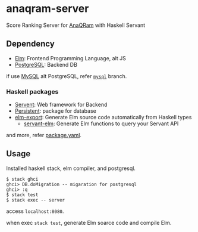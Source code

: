 # anaqram-server
Score Ranking Server for [AnaQRam](https://github.com/matsubara0507/AnaQRam) with Haskell Servant

## Dependency

- [Elm](http://elm-lang.org): Frontend Programming Language, alt JS
- [PostgreSQL](https://www.postgresql.org/): Backend DB

if use [MySQL](https://www.mysql.com) alt PostgreSQL, refer [`mysql`](https://github.com/matsubara0507/anaqram-server/tree/mysql) branch.

### Haskell packages

- [Servent](https://hackage.haskell.org/package/servant): Web framework for Backend 
- [Persistent](https://hackage.haskell.org/package/persistent): package for database
- [elm-export](https://hackage.haskell.org/package/elm-export): Generate Elm source code automatically from Haskell types
    - [servant-elm](https://hackage.haskell.org/package/servant-elm): Generate Elm functions to query your Servant API
    
and more, refer [package.yaml](https://github.com/matsubara0507/anaqram-server/blob/master/package.yaml).
 
## Usage
 
Installed haskell stack, elm compiler, and postgresql.
 
```
$ stack ghci
ghci> DB.doMigration -- migaration for postgresql
ghci> :q
$ stack test
$ stack exec -- server
```

access `localhost:8080`.

when exec `stack test`, generate Elm soarce code and compile Elm. 
